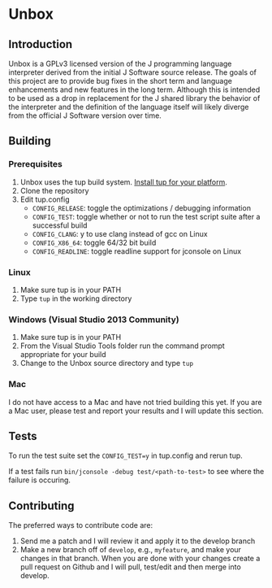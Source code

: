 Unbox
=====

Introduction
------------

Unbox is a GPLv3 licensed version of the J programming language interpreter derived from the initial J Software source release. The goals of this project are to provide bug fixes in the short term and language enhancements and new features in the long term. Although this is intended to be used as a drop in replacement for the J shared library the behavior of the interpreter and the definition of the language itself will likely diverge from the official J Software version over time.

Building
--------

### Prerequisites

1. Unbox uses the tup build system. [Install tup for your platform](http://gittup.org/tup/index.html).
2. Clone the repository
3. Edit tup.config
   + `CONFIG_RELEASE`: toggle the optimizations / debugging information
   + `CONFIG_TEST`: toggle whether or not to run the test script suite after a successful build
   + `CONFIG_CLANG`: y to use clang instead of gcc on Linux
   + `CONFIG_X86_64`: toggle 64/32 bit build
   + `CONFIG_READLINE`: toggle readline support for jconsole on Linux

### Linux

1. Make sure tup is in your PATH
2. Type `tup` in the working directory

### Windows (Visual Studio 2013 Community)

1. Make sure tup is in your PATH
2. From the Visual Studio Tools folder run the command prompt appropriate for your build
3. Change to the Unbox source directory and type `tup`

### Mac

I do not have access to a Mac and have not tried building this yet. If you are a Mac user, please test and report your results and I will update this section.

Tests
-----

To run the test suite set the `CONFIG_TEST=y` in tup.config and rerun tup.

If a test fails run `bin/jconsole -debug test/<path-to-test>` to see where the failure is occuring.

Contributing
------------

The preferred ways to contribute code are:
1. Send me a patch and I will review it and apply it to the develop branch
2. Make a new branch off of `develop`, e.g., `myfeature`, and make your changes
   in that branch. When you are done with your changes create a pull request on
   Github and I will pull, test/edit and then merge into develop.
